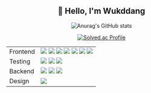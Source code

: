 <div align="center">

## 🙌 Hello, I'm Wukddang

![Anurag's GitHub stats](https://github-readme-stats.vercel.app/api?username=wukdddang&show_icons=true&theme=radical)

[![Solved.ac Profile](http://mazassumnida.wtf/api/generate_badge?boj=wukddang)](https://solved.ac/wukkdang)<br/>
</div>

<table align="center">
    <!-- Row for Frontend Technologies -->
    <tr>
        <td>
          Frontend
        </td>
        <td>
            <img src="https://img.shields.io/badge/-html5-E34F26?logo=html5&logoColor=white&style=plastic" />
            <img src="https://img.shields.io/badge/-css3-1572B6?logo=css3&logoColor=white&style=plastic" />
            <img src="https://img.shields.io/badge/-javascript-F7DF1E?logo=javascript&logoColor=black&style=plastic" />
            <img src="https://img.shields.io/badge/-typescript-3178C6?logo=typescript&logoColor=white&style=plastic" />
            <img src="https://img.shields.io/badge/-ReactJs-61DAFB?logo=react&logoColor=white&style=plastic" />
            <img src="https://img.shields.io/badge/-NextJs-000000?logo=next.js&logoColor=white&style=plastic" />
            <img src="https://img.shields.io/badge/-leaflet-199900?logo=leaflet&logoColor=white&style=plastic" />
        </td>
    </tr>
    <!-- Row for Testing Technologies -->
    <tr>
        <td>Testing</td>
        <td>
            <img src="https://img.shields.io/badge/-vitest-6E9F18?logo=vitest&logoColor=white&style=plastic" />
            <img src="https://img.shields.io/badge/-testing library-E33332?logo=testing-library&logoColor=white&style=plastic" />
            <img src="https://img.shields.io/badge/-mock service worker-FF6A33?logo=mock service worker&logoColor=white&style=plastic" />
        </td>
    </tr>
    <!-- Row for Backend Technologies -->
    <tr>
        <td>Backend</td>
        <td>
            <img src="https://img.shields.io/badge/-nodejs-339933?logo=node.js&logoColor=white&style=plastic" />
            <img src="https://img.shields.io/badge/-mongodb-47A248.svg?logo=mongodb&logoColor=white&style=plastic" />
            <img src="https://img.shields.io/badge/-docker-0db7ed?logo=docker&logoColor=white&style=plastic" />
        </td>
    </tr>
    <!-- Row for Styling Technologies -->
    <tr>
        <td>Design</td>
        <td>
            <img src="https://img.shields.io/badge/-figma-F24E1E?logo=figma&logoColor=white&style=plastic" />
        </td>
    </tr>
</table>


